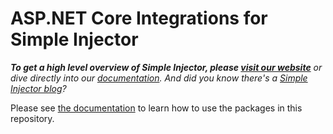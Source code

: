 # ASP.NET Core Integrations for Simple Injector

_**To get a high level overview of Simple Injector, please [visit our website](https://simpleinjector.org/)** or dive directly into our [documentation](https://simpleinjector.org/documentation). And did you know there's a [Simple Injector blog](https://simpleinjector.org/blog)?_

Please see [the documentation](https://simpleinjector.org/aspnetcore) to learn how to use the packages in this repository.